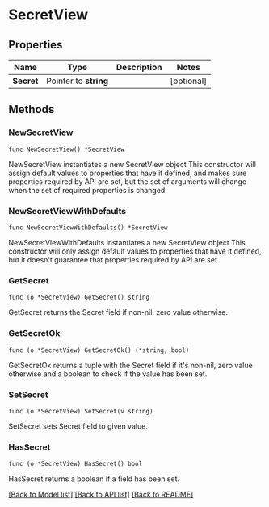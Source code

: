 # SecretView

## Properties

Name | Type | Description | Notes
------------ | ------------- | ------------- | -------------
**Secret** | Pointer to **string** |  | [optional] 

## Methods

### NewSecretView

`func NewSecretView() *SecretView`

NewSecretView instantiates a new SecretView object
This constructor will assign default values to properties that have it defined,
and makes sure properties required by API are set, but the set of arguments
will change when the set of required properties is changed

### NewSecretViewWithDefaults

`func NewSecretViewWithDefaults() *SecretView`

NewSecretViewWithDefaults instantiates a new SecretView object
This constructor will only assign default values to properties that have it defined,
but it doesn't guarantee that properties required by API are set

### GetSecret

`func (o *SecretView) GetSecret() string`

GetSecret returns the Secret field if non-nil, zero value otherwise.

### GetSecretOk

`func (o *SecretView) GetSecretOk() (*string, bool)`

GetSecretOk returns a tuple with the Secret field if it's non-nil, zero value otherwise
and a boolean to check if the value has been set.

### SetSecret

`func (o *SecretView) SetSecret(v string)`

SetSecret sets Secret field to given value.

### HasSecret

`func (o *SecretView) HasSecret() bool`

HasSecret returns a boolean if a field has been set.


[[Back to Model list]](../README.md#documentation-for-models) [[Back to API list]](../README.md#documentation-for-api-endpoints) [[Back to README]](../README.md)


